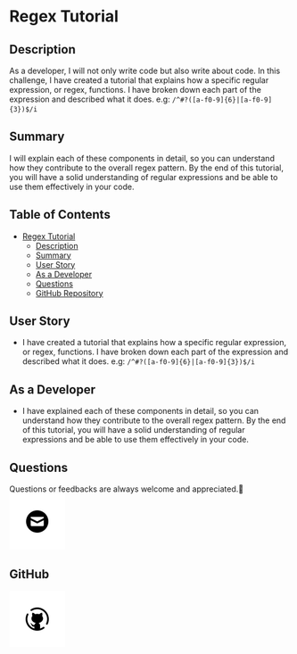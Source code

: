 # Regex Tutorial

## Description

As a developer, I will not only write code but also write about code. In this challenge, I have created a tutorial that explains how a specific regular expression, or regex, functions. I have broken down each part of the expression and described what it does. e.g: `/^#?([a-f0-9]{6}|[a-f0-9]{3})$/i`

## Summary

I will explain each of these components in detail, so you can understand how they contribute to the overall regex pattern. By the end of this tutorial, you will have a solid understanding of regular expressions and be able to use them effectively in your code.

## Table of Contents

- [Regex Tutorial](#regex-tutorial)
  - [Description](#description)
  - [Summary](#summary)
  - [User Story](#users-story)
  - [As a Developer](#As-a-Developer)
  - [Questions](#Questions)
  - [GitHub Repository](#github-repository)

## User Story

- I have created a tutorial that explains how a specific regular expression, or regex, functions. I have broken down each part of the expression and described what it does. e.g: `/^#?([a-f0-9]{6}|[a-f0-9]{3})$/i`

## As a Developer

- I have explained each of these components in detail, so you can understand how they contribute to the overall regex pattern. By the end of this tutorial, you will have a solid understanding of regular expressions and be able to use them effectively in your code.

## Questions

Questions or feedbacks are always welcome and appreciated.💬
[![Email](./assets/image.png)](mailto:karimiabdolkarim0@gmail.com)

## GitHub

[![Github](./assets/image-1.png)](https://github.com/mackarimi/)
